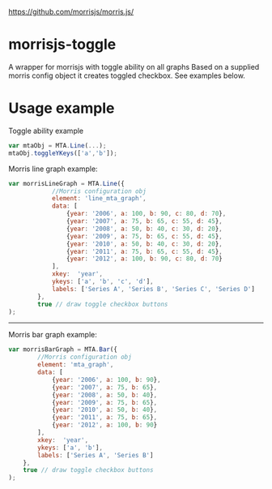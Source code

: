 https://github.com/morrisjs/morris.js/

# morrisjs-toggle
A wrapper for morrisjs with toggle ability on all graphs
Based on a supplied morris config object it creates toggled checkbox. See examples below.

# Usage example

Toggle ability example
```javascript 
var mtaObj = MTA.Line(...);
mtaObj.toggleYKeys(['a','b']);
```

Morris line graph example:
```javascript
var morrisLineGraph = MTA.Line({
            //Morris configuration obj
            element: 'line_mta_graph',
            data: [
                {year: '2006', a: 100, b: 90, c: 80, d: 70},
                {year: '2007', a: 75, b: 65, c: 55, d: 45},
                {year: '2008', a: 50, b: 40, c: 30, d: 20},
                {year: '2009', a: 75, b: 65, c: 55, d: 45},
                {year: '2010', a: 50, b: 40, c: 30, d: 20},
                {year: '2011', a: 75, b: 65, c: 55, d: 45},
                {year: '2012', a: 100, b: 90, c: 80, d: 70}
            ],
            xkey:  'year',
            ykeys: ['a', 'b', 'c', 'd'],
            labels: ['Series A', 'Series B', 'Series C', 'Series D']
        },
        true // draw toggle checkbox buttons
);
```

---

Morris bar graph example:
```javascript
var morrisBarGraph = MTA.Bar({
        //Morris configuration obj
        element: 'mta_graph',
        data: [
            {year: '2006', a: 100, b: 90},
            {year: '2007', a: 75, b: 65},
            {year: '2008', a: 50, b: 40},
            {year: '2009', a: 75, b: 65},
            {year: '2010', a: 50, b: 40},
            {year: '2011', a: 75, b: 65},
            {year: '2012', a: 100, b: 90}
        ],
        xkey:  'year',
        ykeys: ['a', 'b'],
        labels: ['Series A', 'Series B']
    },
    true // draw toggle checkbox buttons
);
```


